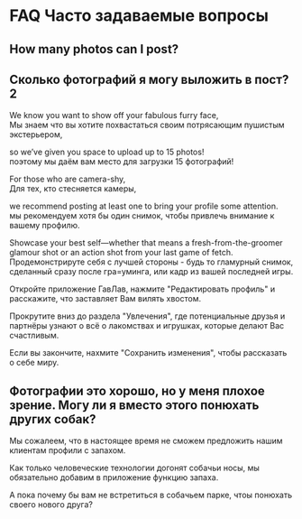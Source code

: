 # FAQ Часто задаваемые вопросы

## How many photos can I post?
## Сколько фотографий я могу выложить в пост?2

 
We know you want to show off your fabulous furry face,  
Мы знаем что вы хотите похвастаться своим потрясающим пушистым экстерьером,

 so we’ve given you space to upload up to 15 photos!  
 поэтому мы даём вам место для загрузки 15 фотографий!

For those who are camera-shy,  
Для тех, кто стесняется камеры,

we recommend posting at least one to bring your profile some attention.  
мы рекомендуем хотя бы один снимок, чтобы привлечь внимание к вашему профилю.

Showcase your best self—whether that means a fresh-from-the-groomer glamour shot or an action shot from your last game of fetch.  
Продемонстрируте себя с лучшей стороны - будь то гламурный снимок, сделанный сразу после гра=уминга, или кадр из вашей последней игры.

Откройте приложение ГавЛав, нажмите "Редактировать профиль" и расскажите, что заставляет Вам вилять хвостом.

Прокрутите вниз до раздела "Увлечения", где потенциальные друзья и партнёры узнают о всё о лакомствах и игрушках, которые делают Вас счастливым.

Если вы закончите, нахмите "Сохранить изменения", чтобы рассказать о себе миру.

## Фотографии это хорошо, но  у меня плохое зрение. Могу ли я вместо этого понюхать других собак?

Мы сожалеем, что в настоящее время не сможем предложить нашим клиентам профили с запахом.

Как только человеческие технологии догонят собачьи носы, мы обязательно добавим в приложение функцию запаха.

А пока почему бы вам не встретиться в собачьем парке, чтоы понюхать своего нового друга?